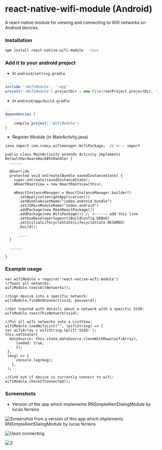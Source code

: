 # react-native-wifi-module (Android)

A react-native module for viewing and connecting to Wifi networks on Android devices.

### Installation

```bash
npm install react-native-wifi-module --save
```

### Add it to your android project

* In `android/setting.gradle`

```gradle
...
include ':WifiModule', ':app'
project(':WifiModule').projectDir = new File(rootProject.projectDir, '../node_modules/react-native-wifi-module')
```

* In `android/app/build.gradle`

```gradle
...
dependencies {
    ...
    compile project(':WifiModule')
}
```

* Register Module (in MainActivity.java)

```
java import com.ccmxy.wifimanager.WifiPackage;  // <--- import

public class MainActivity extends Activity implements DefaultHardwareBackBtnHandler {
  ......

  @Override
  protected void onCreate(Bundle savedInstanceState) {
    super.onCreate(savedInstanceState);
    mReactRootView = new ReactRootView(this);

    mReactInstanceManager = ReactInstanceManager.builder()
      .setApplication(getApplication())
      .setBundleAssetName("index.android.bundle")
      .setJSMainModuleName("index.android")
      .addPackage(new MainReactPackage())
      .addPackage(new WifiPackage()) // <------ add this line
      .setUseDeveloperSupport(BuildConfig.DEBUG)
      .setInitialLifecycleState(LifecycleState.RESUMED)
      .build();

      ....
  }

  ......

}
```

### Example usage

```
var wifiModule = require('react-native-wifi-module')
//Toast all networks:
wifiModule.toastAllNetworks();

//Sign device into a specific network:
wifiModule.findAndConnect(ssid, password);

//Get toasted with details about a network with a specific SSID:
wifiModule.toastThisNetwork(ssid);

//Put all wifi networks into a ListView:
wifiModule.loadWifiList("", (wifiString) => {
var wifiArray = wifiString.split('SSID:');
this.setState({
  dataSource: this.state.dataSource.cloneWithRows(wifiArray),
     loaded: true,
     });
 },
 (msg) => {
     console.log(msg);
   },
 );

//Find out if device is currently connect to wifi:
wifiModule.checkIfConnected();
```


### Screenshots

* Version of the app which implements RNSimpleAlertDialogModule by lucas ferreira     


![Screenshot from a version of this app which implements RNSimpleAlertDialogModule by lucas ferreira](http://i.imgur.com/Es4V0Wk.png)

![Upon connecting](http://i.imgur.com/11G14hw.png)

![3](http://i.imgur.com/QSLSexh.png)


